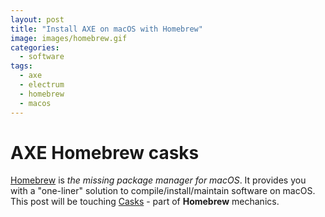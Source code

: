 ```yaml
---
layout: post
title: "Install AXE on macOS with Homebrew"
image: images/homebrew.gif
categories:
  - software
tags:
  - axe
  - electrum
  - homebrew
  - macos
---
```

# AXE Homebrew casks

[Homebrew](https://brew.sh) is _the missing package manager for macOS_. It provides you with a "one-liner" solution to compile/install/maintain software on macOS. This post will be touching [Casks](https://github.com/Homebrew/homebrew-cask) - part of **Homebrew** mechanics.
